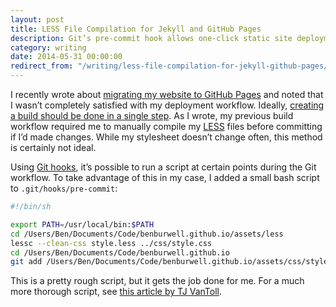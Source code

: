 ```yaml
---
layout: post
title: LESS File Compilation for Jekyll and GitHub Pages
description: Git’s pre-commit hook allows one-click static site deployment — including LESS file compilation — to GitHub pages.
category: writing
date: 2014-05-31 00:00:00
redirect_from: "/writing/less-file-compilation-for-jekyll-github-pages/"
---
```


I recently wrote about [migrating my website to GitHub Pages](/writing/migrating-to-github-pages-and-jekyll) and noted that I wasn’t completely satisfied with my deployment workflow. Ideally, [creating a build should be done in a single step](http://www.joelonsoftware.com/articles/fog0000000043.html). As I wrote, my previous build workflow required me to manually compile my [LESS](http://lesscss.org) files before committing if I’d made changes. While my stylesheet doesn’t change often, this method is certainly not ideal.

Using [Git hooks](http://git-scm.com/book/en/Customizing-Git-Git-Hooks), it’s possible to run a script at certain points during the Git workflow. To take advantage of this in my case, I added a small bash script to `.git/hooks/pre-commit`:

```bash
#!/bin/sh

export PATH=/usr/local/bin:$PATH
cd /Users/Ben/Documents/Code/benburwell.github.io/assets/less
lessc --clean-css style.less ../css/style.css
cd /Users/Ben/Documents/Code/benburwell.github.io
git add /Users/Ben/Documents/Code/benburwell.github.io/assets/css/style.css
```

This is a pretty rough script, but it gets the job done for me. For a much more thorough script, see [this article by TJ VanToll](http://tjvantoll.com/2012/07/07/the-ideal-less-workflow-with-git/).
